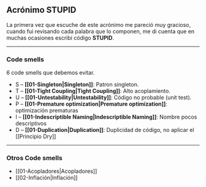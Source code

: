 ## **Acrónimo STUPID**
La primera vez que escuche de este acrónimo me pareció muy gracioso, cuando fui revisando cada palabra que lo componen, me di cuenta que en muchas ocasiones escribí código **STUPID**.

---
### Code smells
6 code smells que debemos evitar.
* S   –   **[[01-Singleton|Singleton]]**: Patron singleton.
* T   –   **[[01-Tight Coupling|Tight Coupling]]**: Alto acoplamiento.
* U  –   **[[01-Untestability|Untestability]]**: Código no probable (unit test).
* P   –   **[[01-Premature optimization|Premature optimization]]**: optimización prematuras
* I    –   **[[01-Indescriptible Naming|Indescriptible Naming]]**: Nombre pocos descriptivos  
* D  –   **[[01-Duplication|Duplication]]**: Duplicidad de código, no aplicar el [[Principio Dry]]
---
### Otros Code smells
* [[01-Acopladores|Acopladores]]
* [[02-Inflación|Inflación]]
